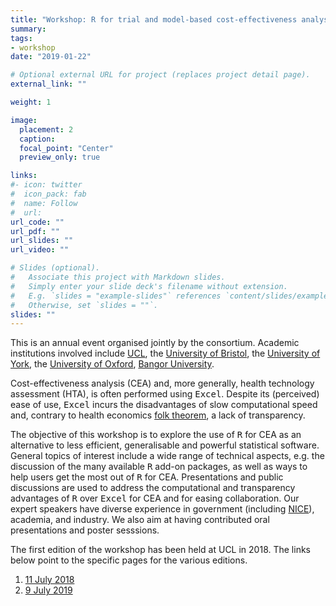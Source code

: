 ```yaml
---
title: "Workshop: R for trial and model-based cost-effectiveness analysis"
summary: 
tags:
- workshop
date: "2019-01-22"

# Optional external URL for project (replaces project detail page).
external_link: ""

weight: 1

image: 
  placement: 2
  caption: 
  focal_point: "Center"
  preview_only: true

links:
#- icon: twitter
#  icon_pack: fab
#  name: Follow
#  url: 
url_code: ""
url_pdf: ""
url_slides: ""
url_video: ""

# Slides (optional).
#   Associate this project with Markdown slides.
#   Simply enter your slide deck's filename without extension.
#   E.g. `slides = "example-slides"` references `content/slides/example-slides.md`.
#   Otherwise, set `slides = ""`.
slides: ""
---
```


This is an annual event organised jointly by the consortium. Academic institutions involved include [UCL](www.ucl.ac.uk), the [University of Bristol](http://www.bristol.ac.uk), the [University of York](https://www.york.ac.uk/), the [University of Oxford](http://www.ox.ac.uk/), [Bangor University](https://www.bangor.ac.uk/).

Cost-effectiveness analysis (CEA) and, more generally, health technology assessment (HTA), is often performed using <tt>Excel</tt>. Despite its (perceived) ease of use, <tt>Excel</tt> incurs the disadvantages of slow computational speed and, contrary to health economics [folk theorem](https://en.wikipedia.org/wiki/Folk_theorem_(game_theory)), a lack of transparency. 

The objective of this workshop is to explore the use of <tt>R</tt> for CEA as an alternative to less efficient, generalisable and powerful statistical software. General topics of interest include a wide range of technical aspects, e.g. the discussion of the many available <tt>R</tt> add-on packages, as well as ways to help users get the most out of <tt>R</tt> for CEA. Presentations and public discussions are used to address the computational and transparency advantages of <tt>R</tt> over <tt>Excel</tt> for CEA and for easing collaboration. Our expert speakers have diverse experience in government (including [NICE](http://www.nice.org.uk)), academia, and industry. We also aim at having contributed oral presentations and poster sesssions.

The first edition of the workshop has been held at UCL in 2018. The links below point to the specific pages for the various editions. 

1. [11 July 2018](../../workshop/2018)
2. [9 July 2019](../../workshop/2019)

